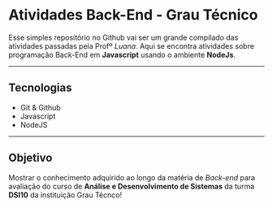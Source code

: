 # Atividades Back-End - Grau Técnico

Esse simples repositório no Github vai ser um grande compilado das atividades passadas pela Profº *Luana*.
Aqui se encontra atividades sobre programação Back-End em **Javascript** usando o ambiente __NodeJs__.

---

## Tecnologias

- Git & Github 
- Javascript
- NodeJS

--- 

## Objetivo

Mostrar o conhecimento adquirido ao longo da matéria de *Back-end* para avaliação do curso de **Análise e Desenvolvimento de Sistemas**
da turma **DSI10** da instituição Grau Técnco!
